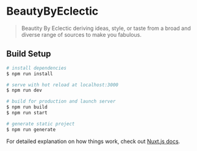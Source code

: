 # BeautyByEclectic

> Beautity By Eclectic deriving ideas, style, or taste from a broad and diverse range of sources to make you fabulous.

## Build Setup

``` bash
# install dependencies
$ npm run install

# serve with hot reload at localhost:3000
$ npm run dev

# build for production and launch server
$ npm run build
$ npm run start

# generate static project
$ npm run generate
```

For detailed explanation on how things work, check out [Nuxt.js docs](https://nuxtjs.org).

